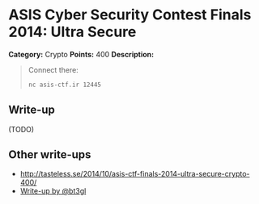 # ASIS Cyber Security Contest Finals 2014: Ultra Secure

**Category:** Crypto
**Points:** 400
**Description:**

> Connect there:
>
> ```bash
> nc asis-ctf.ir 12445
> ```

## Write-up

(TODO)

## Other write-ups

* <http://tasteless.se/2014/10/asis-ctf-finals-2014-ultra-secure-crypto-400/>
* [Write-up by @bt3gl](http://bt3gl.github.io/on-paillier-binary-search-and-the-asis-ctf-2014.html)
